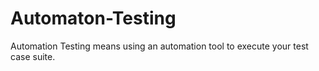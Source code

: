 # Automaton-Testing
Automation Testing means using an automation tool to execute your test case suite.

